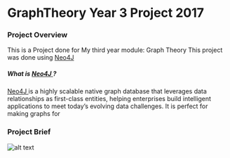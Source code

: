 # GraphTheory Year 3 Project 2017

<h3>Project Overview</h3>
This is a Project done for My third year module: Graph Theory 
This project was done using <a href="https://neo4j.com/" style=""> Neo4J </a>
<h5>What is <a href="https://neo4j.com/" style=""> Neo4J </a> ?</h5>
<a href="https://neo4j.com/" style=""> Neo4J </a> is a highly scalable native graph database that leverages data relationships as first-class entities, helping enterprises build intelligent applications to meet today’s evolving data challenges. It is perfect for making graphs for 

<h3> Project Brief </h3>

![alt text](http://imgur.com/3DAh3nT.png "Main Graph")